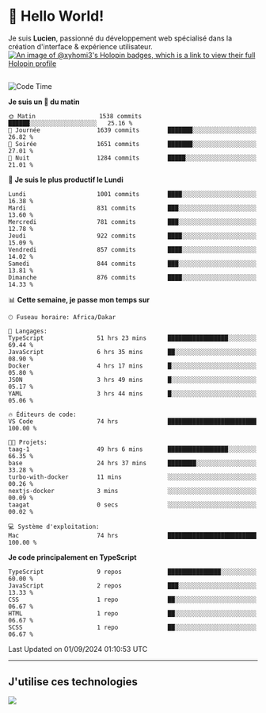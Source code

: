 # 👋 Hello World!

Je suis **Lucien**, passionné du développement web spécialisé dans la création d'interface & expérience utilisateur.
[![An image of @xyhomi3's Holopin badges, which is a link to view their full Holopin profile](https://holopin.me/xyhomi3)](https://holopin.io/@xyhomi3)

##

<!--START_SECTION:waka-->
![Code Time](http://img.shields.io/badge/Code%20Time-1%2C939%20hrs%2032%20mins-blue)

**Je suis un 🐤 du matin** 

```text
🌞 Matin                  1538 commits        ██████░░░░░░░░░░░░░░░░░░░   25.16 % 
🌆 Journée                1639 commits        ███████░░░░░░░░░░░░░░░░░░   26.82 % 
🌃 Soirée                 1651 commits        ███████░░░░░░░░░░░░░░░░░░   27.01 % 
🌙 Nuit                   1284 commits        █████░░░░░░░░░░░░░░░░░░░░   21.01 % 
```
📅 **Je suis le plus productif le Lundi** 

```text
Lundi                    1001 commits        ████░░░░░░░░░░░░░░░░░░░░░   16.38 % 
Mardi                    831 commits         ███░░░░░░░░░░░░░░░░░░░░░░   13.60 % 
Mercredi                 781 commits         ███░░░░░░░░░░░░░░░░░░░░░░   12.78 % 
Jeudi                    922 commits         ████░░░░░░░░░░░░░░░░░░░░░   15.09 % 
Vendredi                 857 commits         ████░░░░░░░░░░░░░░░░░░░░░   14.02 % 
Samedi                   844 commits         ███░░░░░░░░░░░░░░░░░░░░░░   13.81 % 
Dimanche                 876 commits         ████░░░░░░░░░░░░░░░░░░░░░   14.33 % 
```


📊 **Cette semaine, je passe mon temps sur** 

```text
🕑︎ Fuseau horaire: Africa/Dakar

💬 Langages: 
TypeScript               51 hrs 23 mins      █████████████████░░░░░░░░   69.44 % 
JavaScript               6 hrs 35 mins       ██░░░░░░░░░░░░░░░░░░░░░░░   08.90 % 
Docker                   4 hrs 17 mins       █░░░░░░░░░░░░░░░░░░░░░░░░   05.80 % 
JSON                     3 hrs 49 mins       █░░░░░░░░░░░░░░░░░░░░░░░░   05.17 % 
YAML                     3 hrs 44 mins       █░░░░░░░░░░░░░░░░░░░░░░░░   05.06 % 

🔥 Éditeurs de code: 
VS Code                  74 hrs              █████████████████████████   100.00 % 

🐱‍💻 Projets: 
taag-1                   49 hrs 6 mins       █████████████████░░░░░░░░   66.35 % 
base                     24 hrs 37 mins      ████████░░░░░░░░░░░░░░░░░   33.28 % 
turbo-with-docker        11 mins             ░░░░░░░░░░░░░░░░░░░░░░░░░   00.26 % 
nextjs-docker            3 mins              ░░░░░░░░░░░░░░░░░░░░░░░░░   00.09 % 
taagat                   0 secs              ░░░░░░░░░░░░░░░░░░░░░░░░░   00.02 % 

💻 Système d'exploitation: 
Mac                      74 hrs              █████████████████████████   100.00 % 
```

**Je code principalement en TypeScript** 

```text
TypeScript               9 repos             ███████████████░░░░░░░░░░   60.00 % 
JavaScript               2 repos             ███░░░░░░░░░░░░░░░░░░░░░░   13.33 % 
CSS                      1 repo              ██░░░░░░░░░░░░░░░░░░░░░░░   06.67 % 
HTML                     1 repo              ██░░░░░░░░░░░░░░░░░░░░░░░   06.67 % 
SCSS                     1 repo              ██░░░░░░░░░░░░░░░░░░░░░░░   06.67 % 
```




 Last Updated on 01/09/2024 01:10:53 UTC
<!--END_SECTION:waka-->
---

## J'utilise ces technologies

<p align="left">
  <a href="https://skillicons.dev">
    <img src="https://skillicons.dev/icons?i=ts,js,md,scss,tailwind,react,docker,express,astro,vite,nextjs,vercel,figma,ableton" />
  </a>
</p>

